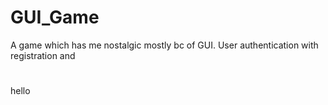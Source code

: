 # GUI_Game

A game which has me nostalgic mostly bc of GUI. User authentication with registration and 
#
hello
